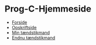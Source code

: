 # Prog-C-Hjemmeside

- [Forside](website/index.html)
- [Opskriftside](website/opskrift.html)
- [Min tændstikmand](stickman/taendstikmand.html)
- [Endnu tændstikmand](stickman2/taendstikmand.html)
